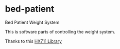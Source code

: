 # bed-patient
Bed Patient Weight System

This is software parts of controlling the weight system. 

Thanks to this [HX711 Library](https://github.com/gandalf15/HX711)
